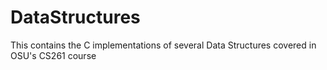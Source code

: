 # DataStructures
This contains the C implementations of several Data Structures covered in OSU's CS261 course
